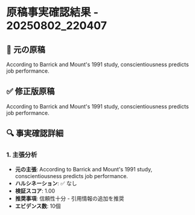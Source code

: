 # 原稿事実確認結果 - 20250802_220407

## 📝 元の原稿
According to Barrick and Mount's 1991 study, conscientiousness predicts job performance.

## ✅ 修正版原稿
According to Barrick and Mount's 1991 study, conscientiousness predicts job performance.

## 🔍 事実確認詳細

### 1. 主張分析
- **元の主張**: According to Barrick and Mount's 1991 study, conscientiousness predicts job performance.
- **ハルシネーション**: ✅ なし
- **検証スコア**: 1.00
- **推奨事項**: 信頼性十分 - 引用情報の追加を推奨
- **エビデンス数**: 10個

